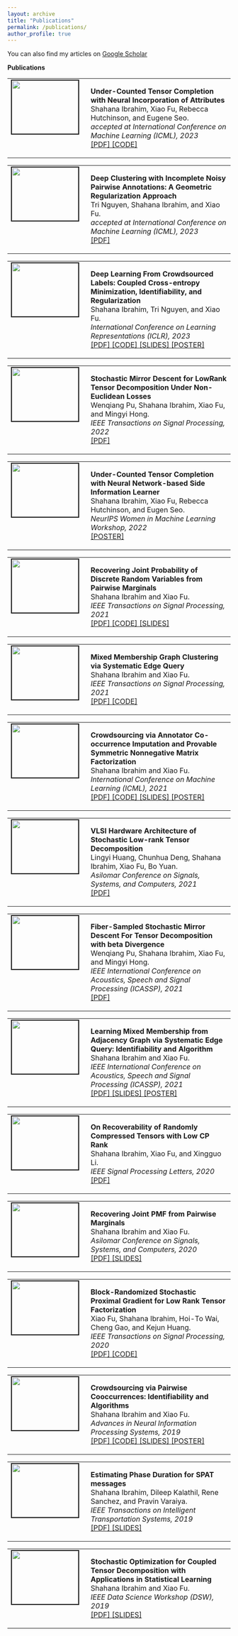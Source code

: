 ```yaml
---
layout: archive
title: "Publications"
permalink: /publications/
author_profile: true
---
```



You can also find my articles on <a href="https://scholar.google.com/citations?user=FxN93qsAAAAJ&hl=en"> Google Scholar </a> <br>

<strong>Publications</strong> <br>

<table >
<tbody>
<tr> <td style="width:120px; height=120px; vertical-align: top;"> <img style="float: left; margin-right: 10px " src="https://github.com/shahanaibrahimosu/shahanaibrahimosu.github.io/blob/master/images/uctc1.gif" width="150px" height="120px" border="2px solid #bbb"> </td>
<td style= "height=120px; vertical-align: top;"> <p>
 <strong> Under-Counted Tensor Completion with Neural Incorporation of Attributes </strong> <br>  Shahana Ibrahim, Xiao Fu, Rebecca Hutchinson, and Eugene Seo. <br>
<i> accepted at International Conference on Machine Learning (ICML), 2023 </i> <br>
 <a href="https://arxiv.org/pdf/2306.03273.pdf"> [PDF] </a> <a href="https://github.com/shahanaibrahimosu/undercounted-tensor-completion"> [CODE]     </p> </td>
</tr>
</tbody>
</table>

<table >
<tbody>
<tr> <td style="width:120px; height=120px; vertical-align: top;"> <img style="float: left; margin-right: 10px " src="https://github.com/shahanaibrahimosu/shahanaibrahimosu.github.io/blob/master/images/voldc.gif" width="150px" height="120px" border="2px solid #bbb"> </td>
<td style= "height=120px; vertical-align: top;"> <p>
 <strong> Deep Clustering with Incomplete Noisy Pairwise Annotations: A Geometric Regularization Approach </strong> <br>  Tri Nguyen, Shahana Ibrahim, and Xiao Fu. <br>
<i> accepted at International Conference on Machine Learning (ICML), 2023 </i> <br>
 <a href="https://arxiv.org/pdf/2305.19391.pdf"> [PDF] </a>   </p> </td>
</tr>
</tbody>
</table>

<table >
<tbody>
<tr> <td style="width:120px; height=120px; vertical-align: top;"> <img style="float: left; margin-right: 10px " src="https://github.com/shahanaibrahimosu/shahanaibrahimosu.github.io/blob/master/images/e2e.gif" width="150px" height="120px" border="2px solid #bbb"> </td>
<td style= "height=120px; vertical-align: top;"> <p>
 <strong> Deep Learning From Crowdsourced Labels: Coupled
Cross-entropy Minimization, Identifiability, and Regularization </strong> <br>  Shahana Ibrahim, Tri Nguyen, and Xiao Fu. <br>
<i> International Conference on Learning Representations (ICLR), 2023 </i> <br>
 <a href="https://openreview.net/forum?id=_qVhsWyWB9"> [PDF] </a> <a href="https://github.com/shahanaibrahimosu/end-to-end-crowdsourcing"> [CODE] </a> <a href="https://github.com/shahanaibrahimosu/shahanaibrahimosu.github.io/blob/master/files/iclr2023_slides_Ver3.pdf"> [SLIDES] </a>  <a href="https://github.com/shahanaibrahimosu/shahanaibrahimosu.github.io/blob/master/files/iclr_poster.pdf"> [POSTER] </a>    </p> </td>
</tr>
</tbody>
</table>

<table >
<tbody>
<tr> <td style="width:120px; height=120px; vertical-align: top;"> <img style="float: left; margin-right: 10px " src="https://github.com/shahanaibrahimosu/shahanaibrahimosu.github.io/blob/master/images/smd.gif" width="150px" height="120px" border="2px solid #bbb"> </td>
<td style= "height=120px; vertical-align: top;"> <p>
 <strong> Stochastic Mirror Descent for LowRank Tensor Decomposition Under Non-Euclidean Losses </strong> <br>  Wenqiang Pu, Shahana Ibrahim, Xiao Fu, and Mingyi Hong. <br>
<i> IEEE Transactions on Signal Processing, 2022 </i> <br>
 <a href="https://ieeexplore.ieee.org/stamp/stamp.jsp?arnumber=9745762"> [PDF] </a>  </p> </td>
</tr>
</tbody>
</table>

<table >
<tbody>
<tr> <td style="width:120px; height=120px; vertical-align: top;"> <img style="float: left; margin-right: 10px " src="https://github.com/shahanaibrahimosu/shahanaibrahimosu.github.io/blob/master/images/uctc1.gif" width="150px" height="120px" border="2px solid #bbb"> </td>
<td style= "height=120px; vertical-align: top;"> <p>
 <strong> Under-Counted Tensor Completion with Neural Network-based Side Information Learner </strong> <br>  Shahana Ibrahim, Xiao Fu, Rebecca Hutchinson, and Eugen Seo. <br>
<i> NeurIPS Women in Machine Learning Workshop, 2022 </i> <br>
 <a href="https://github.com/shahanaibrahimosu/shahanaibrahimosu.github.io/blob/master/files/WiML_poster.pdf"> [POSTER]   </p> </td>
</tr>
</tbody>
</table>



<table >
<tbody>
<tr> <td style="width:120px; height=120px; vertical-align: top;"> <img style="float: left; margin-right: 10px " src="https://github.com/shahanaibrahimosu/shahanaibrahimosu.github.io/blob/master/images/pdf.gif" width="150px" height="120px" border="2px solid #bbb"> </td>
<td style= "height=120px; vertical-align: top;"> <p>
 <strong> Recovering Joint Probability of Discrete Random Variables from Pairwise Marginals </strong> <br>  Shahana Ibrahim and Xiao Fu. <br>
<i> IEEE Transactions on Signal Processing, 2021 </i> <br>
 <a href="https://ieeexplore.ieee.org/stamp/stamp.jsp?arnumber=9462323"> [PDF] </a> <a href="https://github.com/shahanaibrahimosu/joint-probability-estimation"> [CODE] </a> <a href="https://github.com/shahanaibrahimosu/shahanaibrahimosu.github.io/blob/master/files/joint_probbaility.pdf"> [SLIDES] </a>    </p> </td>
</tr>
</tbody>
</table>

<table >
<tbody>
<tr> <td style="width:120px; height=120px; vertical-align: top;"> <img style="float: left; margin-right: 10px " src="https://github.com/shahanaibrahimosu/shahanaibrahimosu.github.io/blob/master/images/gc.gif" width="150px" height="120px" border="2px solid #bbb"> </td>
<td style= "height=120px; vertical-align: top;"> <p>
 <strong> Mixed Membership Graph Clustering via Systematic Edge Query </strong> <br>  Shahana Ibrahim and Xiao Fu. <br>
<i> IEEE Transactions on Signal Processing, 2021 </i> <br>
 <a href="https://ieeexplore.ieee.org/document/9529053"> [PDF] </a> <a href="https://github.com/shahanaibrahimosu/mixed-membership-graph-clustering"> [CODE]    </p> </td>
</tr>
</tbody>
</table>

<table >
<tbody>
<tr> <td style="width:120px; height=120px; vertical-align: top;"> <img style="float: left; margin-right: 10px " src="https://github.com/shahanaibrahimosu/shahanaibrahimosu.github.io/blob/master/images/crowd.gif" width="150px" height="120px" border="2px solid #bbb"> </td>
<td style= "height=120px; vertical-align: top;"> <p>
 <strong> Crowdsourcing via Annotator Co-occurrence Imputation and
Provable Symmetric Nonnegative Matrix Factorization </strong> <br>  Shahana Ibrahim and Xiao Fu. <br>
<i> International Conference on Machine Learning (ICML), 2021 </i> <br>
 <a href="https://proceedings.mlr.press/v139/ibrahim21a.html"> [PDF] </a> <a href="https://github.com/shahanaibrahimosu/crowdsourcing-via-co-occurrence-imputation"> [CODE] </a> <a href="https://github.com/shahanaibrahimosu/shahanaibrahimosu.github.io/blob/master/files/crowdsourcing_symnmf.pdf"> [SLIDES] </a>  <a href="https://github.com/shahanaibrahimosu/shahanaibrahimosu.github.io/blob/master/files/crowdsourcing_poster.pdf"> [POSTER] </a>   </p> </td>
</tr>
</tbody>
</table>

<table >
<tbody>
<tr> <td style="width:120px; height=120px; vertical-align: top;"> <img style="float: left; margin-right: 10px " src="https://github.com/shahanaibrahimosu/shahanaibrahimosu.github.io/blob/master/images/vlsi.gif" width="150px" height="120px" border="2px solid #bbb"> </td>
<td style= "height=120px; vertical-align: top;"> <p>
 <strong> VLSI Hardware Architecture of Stochastic Low-rank Tensor Decomposition </strong> <br>  Lingyi Huang, Chunhua Deng, Shahana Ibrahim, Xiao Fu, Bo Yuan. <br>
<i> Asilomar Conference on Signals, Systems, and Computers, 2021 </i> <br>
 <a href="https://ieeexplore.ieee.org/document/9723182"> [PDF] </a>    </p> </td>
</tr>
</tbody>
</table>

<table >
<tbody>
<tr> <td style="width:120px; height=120px; vertical-align: top;"> <img style="float: left; margin-right: 10px " src="https://github.com/shahanaibrahimosu/shahanaibrahimosu.github.io/blob/master/images/smd.gif" width="150px" height="120px" border="2px solid #bbb"> </td>
<td style= "height=120px; vertical-align: top;"> <p>
 <strong> Fiber-Sampled Stochastic Mirror
Descent For Tensor Decomposition with beta Divergence </strong> <br>  Wenqiang Pu, Shahana Ibrahim, Xiao Fu, and Mingyi Hong. <br>
<i> IEEE International Conference on Acoustics, Speech and Signal Processing (ICASSP), 2021 </i> <br>
 <a href="https://ieeexplore.ieee.org/document/9413830"> [PDF] </a>    </p> </td>
</tr>
</tbody>
</table>

<table >
<tbody>
<tr> <td style="width:120px; height=120px; vertical-align: top;"> <img style="float: left; margin-right: 10px " src="https://github.com/shahanaibrahimosu/shahanaibrahimosu.github.io/blob/master/images/gc.gif" width="150px" height="120px" border="2px solid #bbb"> </td>
<td style= "height=120px; vertical-align: top;"> <p>
 <strong> Learning Mixed Membership from Adjacency Graph via Systematic Edge Query: Identifiability and Algorithm </strong> <br>  Shahana Ibrahim and Xiao Fu. <br>
<i> IEEE International Conference on Acoustics, Speech and Signal Processing (ICASSP), 2021 </i> <br>
 <a href="https://ieeexplore.ieee.org/document/9413541"> [PDF] </a>  <a href="https://github.com/shahanaibrahimosu/shahanaibrahimosu.github.io/blob/master/files/graph_clustering.pdf"> [SLIDES] </a>   <a href="https://github.com/shahanaibrahimosu/shahanaibrahimosu.github.io/blob/master/files/graph_clustering_icassp2021_poster.pdf"> [POSTER] </a>  </p> </td>
</tr>
</tbody>
</table>

<table >
<tbody>
<tr> <td style="width:120px; height=120px; vertical-align: top;"> <img style="float: left; margin-right: 10px " src="https://github.com/shahanaibrahimosu/shahanaibrahimosu.github.io/blob/master/images/rip.gif" width="150px" height="120px" border="2px solid #bbb"> </td>
<td style= "height=120px; vertical-align: top;"> <p>
 <strong> On Recoverability of Randomly Compressed Tensors with Low CP Rank </strong> <br>  Shahana Ibrahim, Xiao Fu, and Xingguo Li. <br>
<i> IEEE Signal Processing Letters, 2020 </i> <br>
 <a href="https://ieeexplore.ieee.org/stamp/stamp.jsp?tp=&arnumber=9119759"> [PDF] </a>  </p> </td>
</tr>
</tbody>
</table>

<table >
<tbody>
<tr> <td style="width:120px; height=120px; vertical-align: top;"> <img style="float: left; margin-right: 10px " src="https://github.com/shahanaibrahimosu/shahanaibrahimosu.github.io/blob/master/images/pdf.gif" width="150px" height="120px" border="2px solid #bbb"> </td>
<td style= "height=120px; vertical-align: top;"> <p>
 <strong> Recovering Joint PMF from Pairwise Marginals </strong> <br>  Shahana Ibrahim and Xiao Fu. <br>
<i> Asilomar Conference on Signals, Systems, and Computers, 2020 </i> <br>
 <a href="https://ieeexplore.ieee.org/document/9443425"> [PDF] </a> <a href="https://github.com/shahanaibrahimosu/shahanaibrahimosu.github.io/blob/master/files/asilomar_talk_2020_slides.pdf"> [SLIDES] </a>    </p> </td>
</tr>
</tbody>
</table>

<table >
<tbody>
<tr> <td style="width:120px; height=120px; vertical-align: top;"> <img style="float: left; margin-right: 10px " src="https://github.com/shahanaibrahimosu/shahanaibrahimosu.github.io/blob/master/images/block.gif" width="150px" height="120px" border="2px solid #bbb"> </td>
<td style= "height=120px; vertical-align: top;"> <p>
 <strong> Block-Randomized Stochastic Proximal Gradient for Low Rank Tensor Factorization </strong> <br>  Xiao Fu, Shahana Ibrahim, Hoi-To Wai, Cheng Gao, and Kejun Huang. <br>
<i> IEEE Transactions on Signal Processing, 2020 </i> <br>
 <a href="https://ieeexplore.ieee.org/document/8682465"> [PDF] </a> <a href="https://github.com/shahanaibrahimosu/block-randomized-sgd-tensor-decomposition"> [CODE] </a>  </p> </td>
</tr>
</tbody>
</table>

<table >
<tbody>
<tr> <td style="width:120px; height=120px; vertical-align: top;"> <img style="float: left; margin-right: 10px " src="https://github.com/shahanaibrahimosu/shahanaibrahimosu.github.io/blob/master/images/cds.gif" width="150px" height="120px" border="2px solid #bbb"> </td>
<td style= "height=120px; vertical-align: top;"> <p>
 <strong> Crowdsourcing via Pairwise Cooccurrences: Identifiability and Algorithms </strong> <br>  Shahana Ibrahim and Xiao Fu. <br>
<i> Advances in Neural Information Processing Systems, 2019 </i> <br>
 <a href="https://proceedings.neurips.cc/paper/2019/file/c0e19ce0dbabbc0d17a4f8d4324cc8e3-Paper.pdf"> [PDF] </a> <a href="https://github.com/shahanaibrahimosu/crowdsourcing"> [CODE] </a> <a href="https://github.com/shahanaibrahimosu/shahanaibrahimosu.github.io/blob/master/files/crowdsourcing.pdf"> [SLIDES] </a> <a href="https://github.com/shahanaibrahimosu/crowdsourcing/blob/master/crowdsourcing_poster.pdf"> [POSTER] </a>    </p> </td>
</tr>
</tbody>
</table>

<table >
<tbody>
<tr> <td style="width:120px; height=120px; vertical-align: top;"> <img style="float: left; margin-right: 10px " src="https://github.com/shahanaibrahimosu/shahanaibrahimosu.github.io/blob/master/images/spat.gif" width="150px" height="120px" border="2px solid #bbb"> </td>
<td style= "height=120px; vertical-align: top;"> <p>
 <strong> Estimating Phase Duration for SPAT messages </strong> <br>  Shahana Ibrahim, Dileep Kalathil, Rene Sanchez, and Pravin Varaiya. <br>
<i> IEEE Transactions on Intelligent Transportation Systems, 2019 </i> <br>
 <a href="https://ieeexplore.ieee.org/stamp/stamp.jsp?tp=&arnumber=8500307"> [PDF] </a>  <a href="https://github.com/shahanaibrahimosu/shahanaibrahimosu.github.io/blob/master/files/EstimatingPhaseDuration.pdf"> [SLIDES] </a>    </p> </td>
</tr>
</tbody>
</table>

<table >
<tbody>
<tr> <td style="width:120px; height=120px; vertical-align: top;"> <img style="float: left; margin-right: 10px " src="https://github.com/shahanaibrahimosu/shahanaibrahimosu.github.io/blob/master/images/cpd.gif" width="150px" height="120px" border="2px solid #bbb"> </td>
<td style= "height=120px; vertical-align: top;"> <p>
 <strong> Stochastic Optimization for Coupled Tensor Decomposition with Applications in Statistical Learning </strong> <br>  Shahana Ibrahim and Xiao Fu. <br>
<i> IEEE Data Science Workshop (DSW), 2019 </i> <br>
 <a href="https://ieeexplore.ieee.org/stamp/stamp.jsp?tp=&arnumber=8755797"> [PDF] </a> <a href="https://github.com/shahanaibrahimosu/shahanaibrahimosu.github.io/blob/master/files/DSW2019_presentation.pdf"> [SLIDES] </a>    </p> </td>
</tr>
</tbody>
</table>




  
